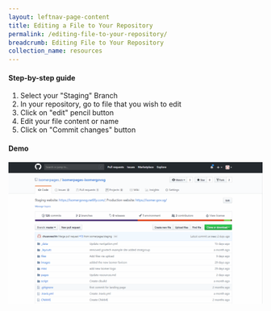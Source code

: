 ```yaml
---
layout: leftnav-page-content
title: Editing a File to Your Repository
permalink: /editing-file-to-your-repository/
breadcrumb: Editing File to Your Repository
collection_name: resources
---
```


#### **Step-by-step guide**
1. Select your "Staging" Branch
2. In your repository, go to file that you wish to edit
3. Click on "edit" pencil button
4. Edit your file content or name
5. Click on "Commit changes" button

#### **Demo**
![Editing File to Your Repository](/images/resources/editing-file-to-your-repository.gif)
